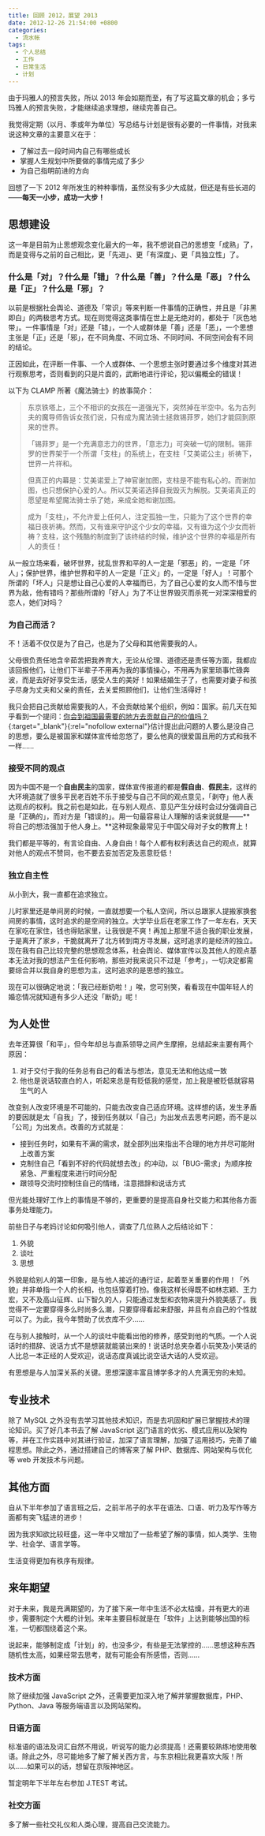 ```yaml
---
title: 回顾 2012，展望 2013
date: 2012-12-26 21:54:00 +0800
categories:
  - 流水帐
tags:
  - 个人总结
  - 工作
  - 日常生活
  - 计划
---
```

由于玛雅人的预言失败，所以 2013 年会如期而至，有了写这篇文章的机会；多亏玛雅人的预言失败，才能继续追求理想，继续完善自己。

我觉得定期（以月、季或年为单位）写总结与计划是很有必要的一件事情，对我来说这种文章的主要意义在于：

* 了解过去一段时间内自己有哪些成长
* 掌握人生规划中所要做的事情完成了多少
* 为自己指明前进的方向

回想了一下 2012 年所发生的种种事情，虽然没有多少大成就，但还是有些长进的——**每天一小步，成功一大步！**

## 思想建设

这一年是目前为止思想观念变化最大的一年，我不想说自己的思想变「成熟」了，而是变得与之前的自己相比，更「先进」、更「有深度」、更「具独立性」了。

### 什么是「对」？什么是「错」？什么是「善」？什么是「恶」？什么是「正」？什么是「邪」？

以前是根据社会舆论、道德及「常识」等来判断一件事情的正确性，并且是「非黑即白」的两极思考方式。现在则觉得这类事情在世上是无绝对的，都处于「灰色地带」。一件事情是「对」还是「错」，一个人或群体是「善」还是「恶」，一个思想主张是「正」还是「邪」，在不同角度、不同立场、不同时间、不同空间会有不同的结论。

正因如此，在评断一件事、一个人或群体、一个思想主张时要通过多个维度对其进行观察思考，否则看到的只是片面的，武断地进行评论，犯以偏概全的错误！

以下为 CLAMP 所著《魔法骑士》的故事简介：

> 东京铁塔上，三个不相识的女孩在一道强光下，突然掉在半空中。名为古列夫的魔导师告诉女孩们说，只有成为魔法骑士拯救锡菲罗，她们才能回到原来的世界。
>
> 「锡菲罗」是一个充满意志力的世界，「意志力」可突破一切的限制。锡菲罗的世界架于一个所谓「支柱」的系统上，在支柱「艾美诺公主」祈祷下，世界一片祥和。
>
> 但真正的内幕是：艾美诺爱上了神官谢加图，支柱是不能有私心的。而谢加图，也只想保护心爱的人。所以艾美诺选择自我毁灭为解脱。艾美诺真正的愿望是希望魔法骑士杀了她，来成全她和谢加图。
>
> 成为「支柱」，不允许爱上任何人，注定孤独一生，只能为了这个世界的幸福日夜祈祷。然而，又有谁来守护这个少女的幸福，又有谁为这个少女而祈祷？支柱，这个残酷的制度到了该终结的时候，维护这个世界的幸福是所有人的责任！

从一般立场来看，破坏世界，扰乱世界和平的人一定是「邪恶」的，一定是「坏人」；保护世界，维护世界和平的人一定是「正义」的，一定是「好人」！可那个所谓的「坏人」只是想让自己心爱的人幸福而已，为了自己心爱的女人而不惜与世界为敌，他有错吗？那些所谓的「好人」为了不让世界毁灭而杀死一对深深相爱的恋人，她们对吗？

### 为自己而活？

不！活着不仅仅是为了自己，也是为了父母和其他需要我的人。

父母很负责任地含辛茹苦把我养育大，无论从伦理、道德还是责任等方面，我都应该回报他们，让他们下半辈子不用再为我的事情操心，不用再为家里琐事忙碌奔波，而是去好好享受生活，感受人生的美好！如果结婚生子了，也需要对妻子和孩子尽身为丈夫和父亲的责任，去关爱照顾他们，让他们生活得好！

我只会把自己贡献给需要我的人，不会贡献给某个组织，例如：国家。前几天在知乎看到一个提问：[你会到祖国最需要的地方去贡献自己的价值吗？](http://www.zhihu.com/question/20618535){:target="_blank"}{:rel="nofollow external"}估计提出此问题的人要么是没自己的思想，要么是被国家和媒体宣传给忽悠了，要么他真的很爱国且用的方式和我不一样……

### 接受不同的观点

因为中国不是一个**自由民主**的国家，媒体宣传报道的都是**假自由**、**假民主**，这样的大环境造就了很多平民老百姓不乐于接受与自己不同的观点意见，「剥夺」他人表达观点的权利。我之前也是如此，在与别人观点、意见产生分歧时会过分强调自己是「正确的」，而对方是「错误的」。用一句最容易让人理解的话来说就是——**将自己的想法强加于他人身上。**这种现象最常见于中国父母对子女的教育上！

我们都是平等的，有言论自由、人身自由！每个人都有权利表达自己的观点，就算对他人的观点不赞同，也不要去妄加否定及恶意贬低！

### 独立自主性

从小到大，我一直都在追求独立。

儿时家里还是单间房的时候，一直就想要一个私人空间，所以总跟家人提搬家换套间房的事情，这时追求的是空间的独立。大学毕业后在老家工作了一年左右，天天在家吃在家住，钱也得贴家里，让我很是不爽！再加上那里不适合我的职业发展，于是离开了家乡，干脆就离开了北方转到南方寻发展，这时追求的是经济的独立。现在我有自己比较完整的思想观念体系，社会舆论、媒体宣传以及其他人的观点基本无法对我的想法产生任何影响，那些对我来说只不过是「参考」，一切决定都需要综合并以我自身的思想为主，这时追求的是思想的独立。

现在可以很确定地说：「我已经断奶啦！」唉，您可别笑，看看现在中国年轻人的婚恋情况就知道有多少人还没「断奶」呢！

## 为人处世

去年还算很「和平」，但今年却总与直系领导之间产生摩擦，总结起来主要有两个原因：

1. 对于交付于我的任务总有自己的看法与想法，意见无法和他达成一致
2. 他也是说话较直白的人，听起来总是有贬低我的感觉，加上我是被贬低就容易生气的人

改变别人改变环境是不可能的，只能去改变自己适应环境。这样想的话，发生矛盾的要因就是太「自我」了，接到任务就以「自己」为出发点去思考问题，而不是以「公司」为出发点。改善的方式就是：

* 接到任务时，如果有不满的需求，就全部列出来指出不合理的地方并尽可能附上改善方案
* 克制住自己「看到不好的代码就想去改」的冲动，以「BUG-需求」为顺序按紧急、严重程度来进行时间分配
* 跟领导交流时控制住自己的情绪，注意措辞和说话方式

但光能处理好工作上的事情是不够的，更重要的是提高自身社交能力和其他各方面事务处理能力。

前些日子与老妈讨论如何吸引他人，调查了几位熟人之后结论如下：

1. 外貌
2. 谈吐
3. 思想

外貌是给别人的第一印象，是与他人接近的通行证，起着至关重要的作用！「外貌」并非单指一个人的长相，也包括穿着打扮。像我这样长得既不如林志颖、王力宏，又不及高山征辉、山下智久的人，只能通过发型和衣物来提升外貌美感了。我觉得不一定要穿得多么时尚多么潮，只要穿得看起来舒服，并且有点自己的个性就可以了。为此，我今年赞助了优衣库不少……

在与别人接触时，从一个人的谈吐中能看出他的修养，感受到他的气质。一个人说话时的措辞、说话方式不是想装就能装出来的！说话时总夹杂着小玩笑及小笑话的人比总一本正经的人受欢迎，说话态度真诚比说空话大话的人受欢迎。

有思想是与人加深关系的关键。思想深邃丰富且博学多才的人充满无穷的未知。

## 专业技术

除了 MySQL 之外没有去学习其他技术知识，而是去巩固和扩展已掌握技术的理论知识。买了好几本书去了解 JavaScript 这门语言的优劣、模式应用以及架构等，并在工作实践中对其进行验证，加深了语言理解，加强了运用技巧，完善了编程思想。除此之外，通过搭建自己的博客来了解 PHP、数据库、网站架构与优化等 web 开发技术与问题。

## 其他方面

自从下半年参加了语言班之后，之前半吊子的水平在语法、口语、听力及写作等方面都有突飞猛进的进步！

因为我求知欲比较旺盛，这一年中又增加了一些希望了解的事情，如人类学、生物学、社会学、语言学等。

生活变得更加有秩序有规律。

## 来年期望

对于未来，我是充满期望的，为了接下来一年中生活不必太枯燥，并有更大的进步，需要制定个大概的计划。来年主要目标就是在「软件」上达到能够出国的标准，一切都围绕着这个来。

说起来，能够制定成「计划」的，也没多少，有些是无法掌控的……思想这种东西随机性太高，如果经常去思考，就有可能会有所感悟，否则……

### 技术方面

除了继续加强 JavaScript 之外，还需要更加深入地了解并掌握数据库，PHP、Python、Java 等服务端语言以及网站架构。

### 日语方面

标准语的语法及词汇自然不用说，听说写的能力必须提高！还需要较熟练地使用敬语。除此之外，尽可能地多了解了解关西方言，与东京相比我更喜欢大阪！所以……如果可以的话，想留在京阪神地区。

暂定明年下半年左右参加 J.TEST 考试。

### 社交方面

多了解一些社交礼仪和人类心理，提高自己交流能力。
